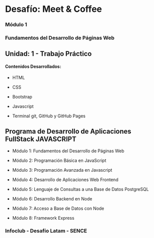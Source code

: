 # Desafío: Meet & Coffee

### Módulo 1
### Fundamentos del Desarrollo de Páginas Web

## Unidad: 1 - Trabajo Práctico

#### Contenidos Desarrollados:

- HTML

- CSS

- Bootstrap

- Javascript

- Terminal git, GitHub y GitHub Pages

## Programa de Desarrollo de Aplicaciones FullStack JAVASCRIPT

- Módulo 1: Fundamentos del Desarrollo de Páginas Web

- Módulo 2: Programación Básica en JavaScript

- Módulo 3: Programación Avanzada en Javascript

- Módulo 4: Desarrollo de Aplicaciones Web Frontend

- Módulo 5: Lenguaje de Consultas a una Base de Datos PostgreSQL

- Módulo 6: Desarrollo Backend en Node

- Módulo 7: Acceso a Base de Datos con Node

- Módulo 8: Framework Express


### Infoclub - Desafío Latam - SENCE